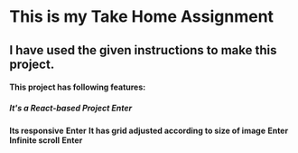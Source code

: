 # This is my Take Home Assignment

## I have used the given instructions to make this project.

#### This project has following features:

##### **It's a React-based Project** **Enter**
**Its responsive** **Enter**
**It has grid adjusted according to size of image** **Enter**
**Infinite scroll** **Enter**